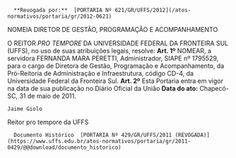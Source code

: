       **Revogada por:**  [PORTARIA Nº 621/GR/UFFS/2012](/atos-normativos/portaria/gr/2012-0621) 

   NOMEIA DIRETOR DE GESTÃO, PROGRAMAÇÃO E ACOMPANHAMENTO  

 O REITOR *PRO TEMPORE*  DA UNIVERSIDADE FEDERAL DA FRONTEIRA SUL (UFFS), no uso de suas atribuições legais, resolve:   **Art. 1º**  NOMEAR, a servidora FERNANDA MARA PERETTI, Administrador, SIAPE nº 1795529, para o cargo de Diretora de Gestão, Programação e Acompanhamento, da Pró-Reitoria de Administração e Infraestrutura, código CD-4, da Universidade Federal da Fronteira Sul.   **Art. 2º**  Esta Portaria entra em vigor na data de sua publicação no Diário Oficial da União        **Data do ato:** Chapecó-SC, 31 de maio de 2011.   
 

    Jaime Giolo    
 Reitor pro tempore da UFFS 

      Documento Histórico  [PORTARIA Nº 429/GR/UFFS/2011 (REVOGADA)](https://www.uffs.edu.br/atos-normativos/portaria/gr/2011-0429/@@download/documento_historico)     
      